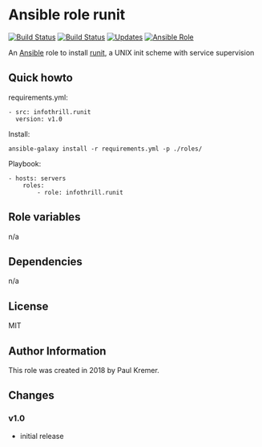 # Ansible role runit

[![Build Status](https://img.shields.io/travis/infothrill/ansible-role-runit/master.svg?label=travis_master)](https://travis-ci.org/infothrill/ansible-role-runit)
[![Build Status](https://img.shields.io/travis/infothrill/ansible-role-runit/develop.svg?label=travis_develop)](https://travis-ci.org/infothrill/ansible-role-runit)
[![Updates](https://pyup.io/repos/github/infothrill/ansible-role-runit/shield.svg)](https://pyup.io/repos/github/infothrill/ansible-role-runit/)
[![Ansible Role](https://img.shields.io/ansible/role/x.svg)](https://galaxy.ansible.com/infothrill/runit/)


An [Ansible](http://www.ansible.com) role to install
[runit](http://smarden.org/runit/), a UNIX init scheme with service supervision

## Quick howto

requirements.yml:

	- src: infothrill.runit
	  version: v1.0

Install:

	ansible-galaxy install -r requirements.yml -p ./roles/

Playbook:

    - hosts: servers
        roles:
		    - role: infothrill.runit

## Role variables

n/a

## Dependencies

n/a

## License

MIT

## Author Information

This role was created in 2018 by Paul Kremer.


## Changes

### v1.0

* initial release
